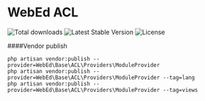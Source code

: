# WebEd ACL
![Total downloads](https://poser.pugx.org/sgsoft-studio/acl/d/total.svg)
![Latest Stable Version](https://poser.pugx.org/sgsoft-studio/acl/v/stable.svg)
![License](https://poser.pugx.org/sgsoft-studio/acl/license.svg)

####Vendor publish
```
php artisan vendor:publish --provider=WebEd\Base\ACL\Providers\ModuleProvider
php artisan vendor:publish --provider=WebEd\Base\ACL\Providers\ModuleProvider --tag=lang
php artisan vendor:publish --provider=WebEd\Base\ACL\Providers\ModuleProvider --tag=views
```